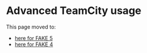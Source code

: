 # Advanced TeamCity usage

This page moved to:

- [here for FAKE 5](buildserver.html)
- [here for FAKE 4](legacy-teamcityadvanced.html)

